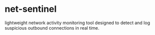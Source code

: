 # net-sentinel
lightweight network activity monitoring tool designed to detect and log suspicious outbound connections in real time.
